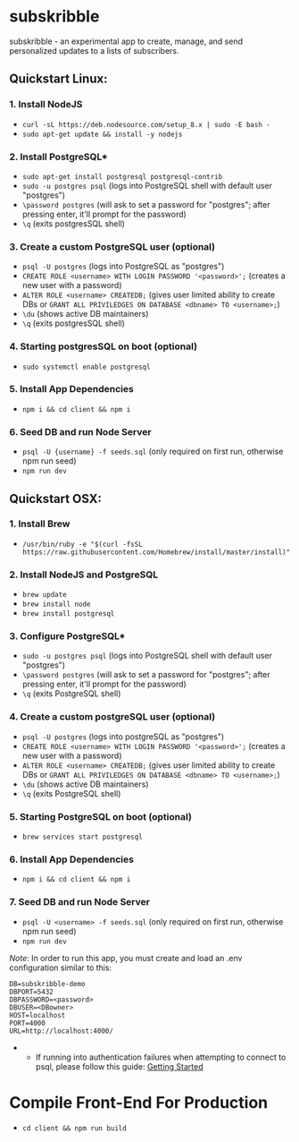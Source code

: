 # subskribble
subskribble - an experimental app to create, manage, and send personalized updates to a lists of subscribers.

## Quickstart Linux:

### 1. Install NodeJS

- `curl -sL https://deb.nodesource.com/setup_8.x | sudo -E bash -`
- `sudo apt-get update && install -y nodejs`

### 2. Install PostgreSQL*
- `sudo apt-get install postgresql postgresql-contrib`
- `sudo -u postgres psql` (logs into PostgreSQL shell with default user "postgres")
- `\password postgres` (will ask to set a password for "postgres"; after pressing enter, it'll prompt for the password)
- `\q` (exits postgresSQL shell)

### 3. Create a custom PostgreSQL user (optional)
- `psql -U postgres` (logs into PostgreSQL as "postgres")
- `CREATE ROLE <username> WITH LOGIN PASSWORD '<password>';` (creates a new user with a password)
- `ALTER ROLE <username> CREATEDB;` (gives user limited ability to create DBs or `GRANT ALL PRIVILEDGES ON DATABASE <dbname> TO <username>;`)
- `\du` (shows active DB maintainers)
- `\q` (exits postgresSQL shell)

### 4. Starting postgresSQL on boot (optional)
- `sudo systemctl enable postgresql`

### 5. Install App Dependencies

- `npm i && cd client && npm i`

### 6. Seed DB and run Node Server
- `psql -U {username} -f seeds.sql` (only required on first run, otherwise npm run seed)
- `npm run dev`


## Quickstart OSX:

### 1. Install Brew

- `/usr/bin/ruby -e "$(curl -fsSL https://raw.githubusercontent.com/Homebrew/install/master/install)"`

### 2. Install NodeJS and PostgreSQL

- `brew update`
- `brew install node`
- `brew install postgresql`

### 3. Configure PostgreSQL*
- `sudo -u postgres psql` (logs into PostgreSQL shell with default user "postgres")
- `\password postgres` (will ask to set a password for "postgres"; after pressing enter, it'll prompt for the password)
- `\q` (exits PostgreSQL shell)

### 4. Create a custom postgreSQL user (optional)
- `psql -U postgres` (logs into postgreSQL as "postgres")
- `CREATE ROLE <username> WITH LOGIN PASSWORD '<password>';` (creates a new user with a password)
- `ALTER ROLE <username> CREATEDB;` (gives user limited ability to create DBs or `GRANT ALL PRIVILEDGES ON DATABASE <dbname> TO <username>;`)
- `\du` (shows active DB maintainers)
- `\q` (exits PostgreSQL shell)

### 5. Starting PostgreSQL on boot (optional)
- `brew services start postgresql`

### 6. Install App Dependencies

- `npm i && cd client && npm i`

### 7. Seed DB and run Node Server
- `psql -U <username> -f seeds.sql` (only required on first run, otherwise npm run seed)
- `npm run dev`

*Note*: In order to run this app, you must create and load an .env configuration similar to this:
```
DB=subskribble-demo
DBPORT=5432
DBPASSWORD=<password>
DBUSER=<DBowner>
HOST=localhost
PORT=4000
URL=http://localhost:4000/
```

* - If running into authentication failures when attempting to connect to psql, please follow this guide: <a href="https://connect.boundlessgeo.com/docs/suite/4.8/dataadmin/pgGettingStarted/firstconnect.html">Getting Started</a>

# Compile Front-End For Production

- `cd client && npm run build`
